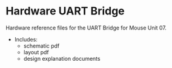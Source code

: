 # Hardware UART Bridge
Hardware reference files for the UART Bridge for Mouse Unit 07.
- Includes:
    - schematic pdf
    - layout pdf
    - design explanation documents
